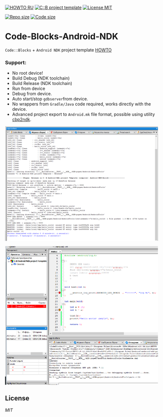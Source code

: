 [![HOWTO RU](https://img.shields.io/badge/HOWTO-RU-brightgreen.svg?style=flat)](https://clnviewer.github.io/Code-Blocks-Android-NDK/)
[![C::B project template](https://img.shields.io/badge/CodeBlocks-template-brightgreen.svg?style=flat)](https://github.com/ClnViewer/Code-Blocks-Android-NDK/tree/master/CB-%D1%88%D0%B0%D0%B1%D0%BB%D0%BE%D0%BD)
[![License MIT](https://img.shields.io/badge/License-MIT-brightgreen.svg?style=flat)](https://github.com/ClnViewer/Code-Blocks-Android-NDK/blob/master/LICENSE)

[![Repo size](https://img.shields.io/github/repo-size/ClnViewer/Code-Blocks-Android-NDK.svg?style=flat)](https://github.com/ClnViewer/Code-Blocks-Android-NDK/)
[![Code size](https://img.shields.io/github/languages/code-size/ClnViewer/Code-Blocks-Android-NDK.svg?style=flat)](https://github.com/ClnViewer/Code-Blocks-Android-NDK/)


# Code-Blocks-Android-NDK
`Code::Blocks` + `Android NDK` project template [HOWTO](https://clnviewer.github.io/Code-Blocks-Android-NDK/)

### Support:

- No root device!
- Build Debug (NDK toolchain)
- Build Release (NDK toolchain)
- Run from device
- Debug from device. 
- Auto start/stop `gdbserver`from device.
- No wrappers from `Gradle/Java` code required, works directly with the device.  
- Advanced project export to `Android.mk` file format, possible using utility [cbp2ndk](cbp2ndk/). 


![Build and Run NDK Hello Word screen](docs/img/Image10.png)

![Build and Debug NDK Hello Word screen](docs/img/Image14.png)




## License

_MIT_

